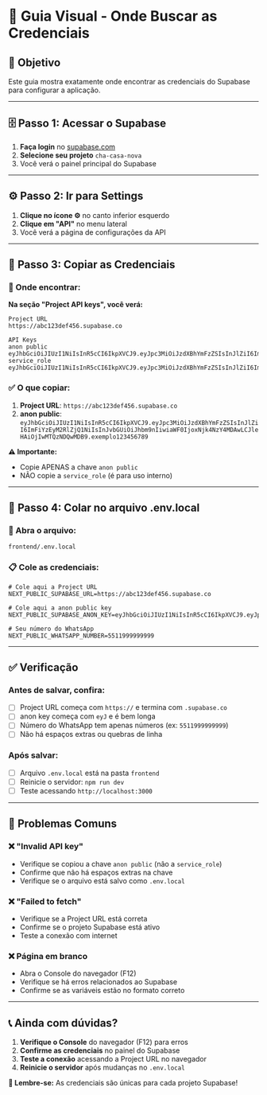 # 📸 Guia Visual - Onde Buscar as Credenciais

## 🎯 Objetivo
Este guia mostra exatamente onde encontrar as credenciais do Supabase para configurar a aplicação.

---

## 🗄️ Passo 1: Acessar o Supabase

1. **Faça login** no [supabase.com](https://supabase.com)
2. **Selecione seu projeto** `cha-casa-nova`
3. Você verá o painel principal do Supabase

---

## ⚙️ Passo 2: Ir para Settings

1. **Clique no ícone ⚙️** no canto inferior esquerdo
2. **Clique em "API"** no menu lateral
3. Você verá a página de configurações da API

---

## 🔑 Passo 3: Copiar as Credenciais

### 📍 Onde encontrar:

**Na seção "Project API keys", você verá:**

```
Project URL
https://abc123def456.supabase.co

API Keys
anon public    eyJhbGciOiJIUzI1NiIsInR5cCI6IkpXVCJ9.eyJpc3MiOiJzdXBhYmFzZSIsInJlZiI6ImFiYzEyM2RlZjQ1NiIsInJvbGUiOiJhbm9uIiwiaWF0IjoxNjk4NzY4MDAwLCJleHAiOjIwMTQzNDQwMDB9.exemplo123456789
service_role   eyJhbGciOiJIUzI1NiIsInR5cCI6IkpXVCJ9.eyJpc3MiOiJzdXBhYmFzZSIsInJlZiI6ImFiYzEyM2RlZjQ1NiIsInJvbGUiOiJzZXJ2aWNlX3JvbGUiLCJpYXQiOjE2OTg3NjgwMDAsImV4cCI6MjAxNDM0NDAwMH0.outroexemplo987654321
```

### ✅ O que copiar:

1. **Project URL**: `https://abc123def456.supabase.co`
2. **anon public**: `eyJhbGciOiJIUzI1NiIsInR5cCI6IkpXVCJ9.eyJpc3MiOiJzdXBhYmFzZSIsInJlZiI6ImFiYzEyM2RlZjQ1NiIsInJvbGUiOiJhbm9nIiwiaWF0IjoxNjk4NzY4MDAwLCJleHAiOjIwMTQzNDQwMDB9.exemplo123456789`

**⚠️ Importante:** 
- Copie APENAS a chave `anon public`
- NÃO copie a `service_role` (é para uso interno)

---

## 📝 Passo 4: Colar no arquivo .env.local

### 📁 Abra o arquivo:
```
frontend/.env.local
```

### 📋 Cole as credenciais:
```env
# Cole aqui a Project URL
NEXT_PUBLIC_SUPABASE_URL=https://abc123def456.supabase.co

# Cole aqui a anon public key
NEXT_PUBLIC_SUPABASE_ANON_KEY=eyJhbGciOiJIUzI1NiIsInR5cCI6IkpXVCJ9.eyJpc3MiOiJzdXBhYmFzZSIsInJlZiI6ImFiYzEyM2RlZjQ1NiIsInJvbGUiOiJhbm9nIiwiaWF0IjoxNjk4NzY4MDAwLCJleHAiOjIwMTQzNDQwMDB9.exemplo123456789

# Seu número do WhatsApp
NEXT_PUBLIC_WHATSAPP_NUMBER=5511999999999
```

---

## ✅ Verificação

### Antes de salvar, confira:
- [ ] Project URL começa com `https://` e termina com `.supabase.co`
- [ ] anon key começa com `eyJ` e é bem longa
- [ ] Número do WhatsApp tem apenas números (ex: `5511999999999`)
- [ ] Não há espaços extras ou quebras de linha

### Após salvar:
- [ ] Arquivo `.env.local` está na pasta `frontend`
- [ ] Reinicie o servidor: `npm run dev`
- [ ] Teste acessando `http://localhost:3000`

---

## 🚨 Problemas Comuns

### ❌ "Invalid API key"
- Verifique se copiou a chave `anon public` (não a `service_role`)
- Confirme que não há espaços extras na chave
- Verifique se o arquivo está salvo como `.env.local`

### ❌ "Failed to fetch"
- Verifique se a Project URL está correta
- Confirme se o projeto Supabase está ativo
- Teste a conexão com internet

### ❌ Página em branco
- Abra o Console do navegador (F12)
- Verifique se há erros relacionados ao Supabase
- Confirme se as variáveis estão no formato correto

---

## 📞 Ainda com dúvidas?

1. **Verifique o Console** do navegador (F12) para erros
2. **Confirme as credenciais** no painel do Supabase
3. **Teste a conexão** acessando a Project URL no navegador
4. **Reinicie o servidor** após mudanças no `.env.local`

**🎯 Lembre-se:** As credenciais são únicas para cada projeto Supabase!
